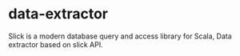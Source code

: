 # data-extractor

Slick is a modern database query and access library for Scala, Data extractor based on slick API.

